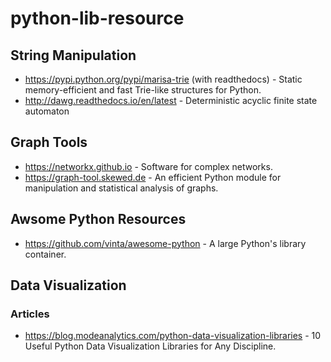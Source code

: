 # python-lib-resource

## String Manipulation
- https://pypi.python.org/pypi/marisa-trie (with readthedocs) - Static memory-efficient and fast Trie-like structures for Python.
- http://dawg.readthedocs.io/en/latest - Deterministic acyclic finite state automaton

## Graph Tools
- https://networkx.github.io - Software for complex networks.
- https://graph-tool.skewed.de - An efficient Python module for manipulation and statistical analysis of graphs.

## Awsome Python Resources
- https://github.com/vinta/awesome-python - A large Python's library container.

## Data Visualization
### Articles
- https://blog.modeanalytics.com/python-data-visualization-libraries - 10 Useful Python Data Visualization Libraries for Any Discipline.
